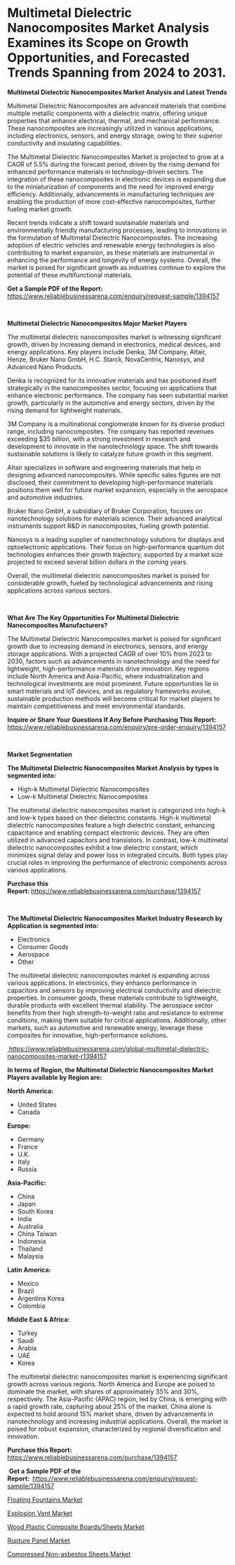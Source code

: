 <p><h1>Multimetal Dielectric Nanocomposites Market Analysis Examines its Scope on Growth Opportunities, and Forecasted Trends Spanning from 2024 to 2031.</h1></p><p><strong>Multimetal Dielectric Nanocomposites Market Analysis and Latest Trends</strong></p>
<p><p>Multimetal Dielectric Nanocomposites are advanced materials that combine multiple metallic components with a dielectric matrix, offering unique properties that enhance electrical, thermal, and mechanical performance. These nanocomposites are increasingly utilized in various applications, including electronics, sensors, and energy storage, owing to their superior conductivity and insulating capabilities. </p><p>The Multimetal Dielectric Nanocomposites Market is projected to grow at a CAGR of 5.5% during the forecast period, driven by the rising demand for enhanced performance materials in technology-driven sectors. The integration of these nanocomposites in electronic devices is expanding due to the miniaturization of components and the need for improved energy efficiency. Additionally, advancements in manufacturing techniques are enabling the production of more cost-effective nanocomposites, further fueling market growth.</p><p>Recent trends indicate a shift toward sustainable materials and environmentally friendly manufacturing processes, leading to innovations in the formulation of Multimetal Dielectric Nanocomposites. The increasing adoption of electric vehicles and renewable energy technologies is also contributing to market expansion, as these materials are instrumental in enhancing the performance and longevity of energy systems. Overall, the market is poised for significant growth as industries continue to explore the potential of these multifunctional materials.</p></p>
<p><strong>Get a Sample PDF of the Report:&nbsp;</strong> <a href="https://www.reliablebusinessarena.com/enquiry/request-sample/1394157">https://www.reliablebusinessarena.com/enquiry/request-sample/1394157</a></p>
<p>&nbsp;</p>
<p><strong>Multimetal Dielectric Nanocomposites Major Market Players</strong></p>
<p><p>The multimetal dielectric nanocomposites market is witnessing significant growth, driven by increasing demand in electronics, medical devices, and energy applications. Key players include Denka, 3M Company, Altair, Henze, Bruker Nano GmbH, H.C. Starck, NovaCentrix, Nanosys, and Advanced Nano Products.</p><p>Denka is recognized for its innovative materials and has positioned itself strategically in the nanocomposites sector, focusing on applications that enhance electronic performance. The company has seen substantial market growth, particularly in the automotive and energy sectors, driven by the rising demand for lightweight materials.</p><p>3M Company is a multinational conglomerate known for its diverse product range, including nanocomposites. The company has reported revenues exceeding $35 billion, with a strong investment in research and development to innovate in the nanotechnology space. The shift towards sustainable solutions is likely to catalyze future growth in this segment.</p><p>Altair specializes in software and engineering materials that help in designing advanced nanocomposites. While specific sales figures are not disclosed, their commitment to developing high-performance materials positions them well for future market expansion, especially in the aerospace and automotive industries.</p><p>Bruker Nano GmbH, a subsidiary of Bruker Corporation, focuses on nanotechnology solutions for materials science. Their advanced analytical instruments support R&D in nanocomposites, fueling growth potential.</p><p>Nanosys is a leading supplier of nanotechnology solutions for displays and optoelectronic applications. Their focus on high-performance quantum dot technologies enhances their growth trajectory, supported by a market size projected to exceed several billion dollars in the coming years.</p><p>Overall, the multimetal dielectric nanocomposites market is poised for considerable growth, fueled by technological advancements and rising applications across various sectors.</p></p>
<p>&nbsp;</p>
<p><strong>What Are The Key Opportunities For Multimetal Dielectric Nanocomposites Manufacturers?</strong></p>
<p><p>The Multimetal Dielectric Nanocomposites market is poised for significant growth due to increasing demand in electronics, sensors, and energy storage applications. With a projected CAGR of over 10% from 2023 to 2030, factors such as advancements in nanotechnology and the need for lightweight, high-performance materials drive innovation. Key regions include North America and Asia-Pacific, where industrialization and technological investments are most prominent. Future opportunities lie in smart materials and IoT devices, and as regulatory frameworks evolve, sustainable production methods will become critical for market players to maintain competitiveness and meet environmental standards.</p></p>
<p><strong>Inquire or Share Your Questions If Any Before Purchasing This Report:</strong> <a href="https://www.reliablebusinessarena.com/enquiry/pre-order-enquiry/1394157">https://www.reliablebusinessarena.com/enquiry/pre-order-enquiry/1394157</a></p>
<p>&nbsp;</p>
<p><strong>Market Segmentation</strong></p>
<p><strong>The Multimetal Dielectric Nanocomposites Market Analysis by types is segmented into:</strong></p>
<p><ul><li>High-k Multimetal Dielectric Nanocomposites</li><li>Low-k Multimetal Dielectric Nanocomposites</li></ul></p>
<p><p>The multimetal dielectric nanocomposites market is categorized into high-k and low-k types based on their dielectric constants. High-k multimetal dielectric nanocomposites feature a high dielectric constant, enhancing capacitance and enabling compact electronic devices. They are often utilized in advanced capacitors and transistors. In contrast, low-k multimetal dielectric nanocomposites exhibit a low dielectric constant, which minimizes signal delay and power loss in integrated circuits. Both types play crucial roles in improving the performance of electronic components across various applications.</p></p>
<p><strong>Purchase this Report:&nbsp;</strong><a href="https://www.reliablebusinessarena.com/purchase/1394157">https://www.reliablebusinessarena.com/purchase/1394157</a></p>
<p>&nbsp;</p>
<p><strong>The Multimetal Dielectric Nanocomposites Market Industry Research by Application is segmented into:</strong></p>
<p><ul><li>Electronics</li><li>Consumer Goods</li><li>Aerospace</li><li>Other</li></ul></p>
<p><p>The multimetal dielectric nanocomposites market is expanding across various applications. In electronics, they enhance performance in capacitors and sensors by improving electrical conductivity and dielectric properties. In consumer goods, these materials contribute to lightweight, durable products with excellent thermal stability. The aerospace sector benefits from their high strength-to-weight ratio and resistance to extreme conditions, making them suitable for critical applications. Additionally, other markets, such as automotive and renewable energy, leverage these composites for innovative, high-performance solutions.</p></p>
<p><a href="https://www.reliablebusinessarena.com/global-multimetal-dielectric-nanocomposites-market-r1394157">&nbsp;https://www.reliablebusinessarena.com/global-multimetal-dielectric-nanocomposites-market-r1394157</a></p>
<p><strong>In terms of Region, the Multimetal Dielectric Nanocomposites Market Players available by Region are:</strong></p>
<p>
    <p> <strong> North America: </strong>
        <ul>
            <li>United States</li>
            <li>Canada</li>
        </ul>
        </p> 
    <p> <strong> Europe: </strong>
        <ul>
            <li>Germany</li>
            <li>France</li>
            <li>U.K.</li>
            <li>Italy</li>
            <li>Russia</li>
        </ul>
        </p> 
    <p> <strong> Asia-Pacific: </strong>
        <ul>
            <li>China</li>
            <li>Japan</li>
            <li>South Korea</li>
            <li>India</li>
            <li>Australia</li>
            <li>China Taiwan</li>
            <li>Indonesia</li>
            <li>Thailand</li>
            <li>Malaysia</li>
        </ul>
        </p> 
    <p> <strong> Latin America: </strong>
        <ul>
            <li>Mexico</li>
            <li>Brazil</li>
            <li>Argentina Korea</li>
            <li>Colombia</li>
        </ul>
        </p> 
    <p> <strong> Middle East & Africa: </strong>
        <ul>
            <li>Turkey</li>
            <li>Saudi</li>
            <li>Arabia</li>
            <li>UAE</li>
            <li>Korea</li>
        </ul>
    </p>
    </p>
<p><p>The multimetal dielectric nanocomposites market is experiencing significant growth across various regions. North America and Europe are poised to dominate the market, with shares of approximately 35% and 30%, respectively. The Asia-Pacific (APAC) region, led by China, is emerging with a rapid growth rate, capturing about 25% of the market. China alone is expected to hold around 15% market share, driven by advancements in nanotechnology and increasing industrial applications. Overall, the market is poised for robust expansion, characterized by regional diversification and innovation.</p></p>
<p><strong>Purchase this Report: </strong><a href="https://www.reliablebusinessarena.com/purchase/1394157">https://www.reliablebusinessarena.com/purchase/1394157</a></p>
<p>&nbsp;<strong>Get a Sample PDF of the Report:&nbsp;&nbsp;</strong><a href="https://www.reliablebusinessarena.com/enquiry/request-sample/1394157">https://www.reliablebusinessarena.com/enquiry/request-sample/1394157</a></p>
<p><strong></strong></p>
<p><p><a href="https://www.linkedin.com/pulse/floating-fountains-market-essentials-key-players-demand-drivers-zqwuc?trackingId=3%2BbrUbAxTVe5vOf%2BPJhJMQ%3D%3D">Floating Fountains Market</a></p><p><a href="https://www.linkedin.com/pulse/explosion-vent-market-outlook-complete-industry-analysis-2024-z5rrc?trackingId=fWe4jfxYTP232TfWSW%2BEPA%3D%3D">Explosion Vent Market</a></p><p><a href="https://issuu.com/reportprime-2/docs/wood-plastic-composite-boardssheets_79de7d069e69a0">Wood Plastic Composite Boards/Sheets Market</a></p><p><a href="https://www.linkedin.com/pulse/insights-rupture-panel-industry-market-financial-status-size-recrc?trackingId=l%2BKmz9abQYWb9T61YoWAkw%3D%3D">Rupture Panel Market</a></p><p><a href="https://issuu.com/reportprime-2/docs/compressed-non-asbestos-sheets-mark_7c041a367b02c5">Compressed Non-asbestos Sheets Market</a></p></p>